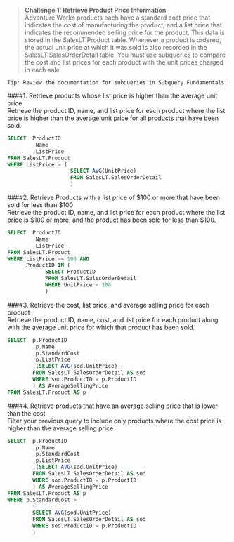 > **Challenge 1: Retrieve Product Price Information**   
Adventure Works products each have a standard cost price that indicates the cost of manufacturing the
product, and a list price that indicates the recommended selling price for the product. This data is stored
in the SalesLT.Product table. Whenever a product is ordered, the actual unit price at which it was sold is
also recorded in the SalesLT.SalesOrderDetail table. You must use subqueries to compare the cost and
list prices for each product with the unit prices charged in each sale.   

```
Tip: Review the documentation for subqueries in Subquery Fundamentals.
```
####1. Retrieve products whose list price is higher than the average unit price   
Retrieve the product ID, name, and list price for each product where the list price is higher than the
average unit price for all products that have been sold.
```sql
SELECT	ProductID
		,Name
		,ListPrice
FROM SalesLT.Product
WHERE ListPrice > (
					SELECT AVG(UnitPrice)
					FROM SalesLT.SalesOrderDetail
					)
```
####2. Retrieve Products with a list price of $100 or more that have been sold for less than $100   
Retrieve the product ID, name, and list price for each product where the list price is $100 or more, and
the product has been sold for less than $100.
```sql
SELECT	ProductID
		,Name
		,ListPrice
FROM SalesLT.Product
WHERE ListPrice >= 100 AND
      ProductID IN (
			SELECT ProductID
			FROM SalesLT.SalesOrderDetail
			WHERE UnitPrice < 100
			)
```
####3. Retrieve the cost, list price, and average selling price for each product   
Retrieve the product ID, name, cost, and list price for each product along with the average unit price for
which that product has been sold.
```sql
SELECT	p.ProductID
		,p.Name
		,p.StandardCost
		,p.ListPrice
		,(SELECT AVG(sod.UnitPrice)
		FROM SalesLT.SalesOrderDetail AS sod
		WHERE sod.ProductID = p.ProductID		
		) AS AverageSellingPrice
FROM SalesLT.Product AS p
```
####4. Retrieve products that have an average selling price that is lower than the cost   
Filter your previous query to include only products where the cost price is higher than the average
selling price
```sql
SELECT	p.ProductID
		,p.Name
		,p.StandardCost
		,p.ListPrice
		,(SELECT AVG(sod.UnitPrice)
		FROM SalesLT.SalesOrderDetail AS sod
		WHERE sod.ProductID = p.ProductID
		) AS AverageSellingPrice
FROM SalesLT.Product AS p
WHERE p.StandardCost > 
		(
		SELECT AVG(sod.UnitPrice)
		FROM SalesLT.SalesOrderDetail AS sod
		WHERE sod.ProductID = p.ProductID
		)
```
